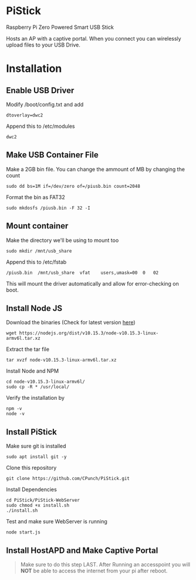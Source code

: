 # PiStick
Raspberry Pi Zero Powered Smart USB Stick

Hosts an AP with a captive portal. When you connect you can wirelessly upload files to your USB Drive.

# Installation
## Enable USB Driver
Modify /boot/config.txt and add
```
dtoverlay=dwc2
```

Append this to /etc/modules
```
dwc2
```

## Make USB Container File
Make a 2GB bin file. You can change the ammount of MB by changing the count
```
sudo dd bs=1M if=/dev/zero of=/piusb.bin count=2048
```

Format the bin as FAT32
```
sudo mkdosfs /piusb.bin -F 32 -I
```

## Mount container 
Make the directory we'll be using to mount too
```
sudo mkdir /mnt/usb_share
```

Append this to /etc/fstab
```
/piusb.bin  /mnt/usb_share  vfat    users,umask=00  0   02
```

This will mount the driver automatically and allow for error-checking on boot.

## Install Node JS
Download the binaries (Check for latest version [here]())
```
wget https://nodejs.org/dist/v10.15.3/node-v10.15.3-linux-armv6l.tar.xz
```

Extract the tar file
```
tar xvzf node-v10.15.3-linux-armv6l.tar.xz
```

Install Node and NPM
```
cd node-v10.15.3-linux-armv6l/
sudo cp -R * /usr/local/
```

Verify the installation by
```
npm -v
node -v
```

## Install PiStick
Make sure git is installed
```
sudo apt install git -y
```

Clone this repository
```
git clone https://github.com/CPunch/PiStick.git
```

Install Dependencies
```
cd PiStick/PiStick-WebServer
sudo chmod +x install.sh
./install.sh
```

Test and make sure WebServer is running
```
node start.js
```

## Install HostAPD and Make Captive Portal
> Make sure to do this step LAST. After Running an accesspoint you will **NOT** be able to access the internet from your pi after reboot.


